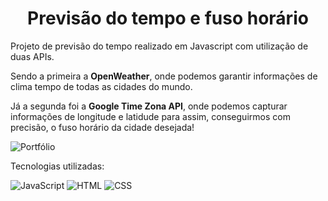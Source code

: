 <h1 align="center"> Previsão do tempo e fuso horário </h1>

Projeto de previsão do tempo realizado em Javascript com utilização de duas APIs.

Sendo a primeira a **OpenWeather**, onde podemos garantir informações de clima tempo de todas as cidades do mundo. 

Já a segunda foi a **Google Time Zona API**, onde podemos capturar informações de longitude e latidude para assim, conseguirmos com precisão, o fuso horário da cidade desejada!

![Portfólio](https://github.com/GabrielGoris/TimeWeather/assets/153543714/ec75e0d3-5e54-4be5-bf17-3d5314aaf47b)


Tecnologias utilizadas:

![JavaScript](https://img.shields.io/badge/JavaScript-ES6-yellow)  ![HTML](https://img.shields.io/badge/HTML-5-orange)  ![CSS](https://img.shields.io/badge/CSS-3-blue)
